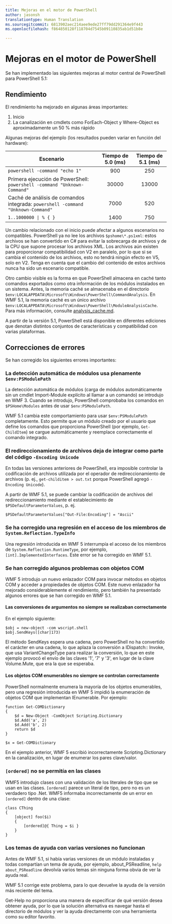 ```yaml
---
title: Mejoras en el motor de PowerShell
author: jasonsh
translationtype: Human Translation
ms.sourcegitcommit: 6813902aec214aee9ede27ff79dd291364e9f443
ms.openlocfilehash: f864850128f118704d7545b09110835ab1d51b8e

---
```


# Mejoras en el motor de PowerShell #

Se han implementado las siguientes mejoras al motor central de PowerShell para PowerShell 5.1:


## Rendimiento ##

El rendimiento ha mejorado en algunas áreas importantes:

1. Inicio
2. La canalización en cmdlets como ForEach-Object y Where-Object es aproximadamente un 50 % más rápido 

Algunas mejoras del ejemplo (los resultados pueden variar en función del hardware): 

| Escenario | Tiempo de 5.0 (ms) | Tiempo de 5.1 (ms) |
| -------- | :---------------: | :---------------: |
| `powershell -command "echo 1"` | 900 | 250 |
| Primera ejecución de PowerShell: `powershell -command "Unknown-Command"` | 30000 | 13000 |
| Caché de análisis de comandos integrada: `powershell -command "Unknown-Command"` | 7000 | 520 |
| <code>1..1000000 &#124; % { }</code> | 1400 | 750 |
  
Un cambio relacionado con el inicio puede afectar a algunos escenarios no compatibles. PowerShell ya no lee los archivos `$pshome\*.ps1xml`: estos archivos se han convertido en C# para evitar la sobrecarga de archivos y de la CPU que supone procesar los archivos XML. Los archivos aún existen para proporcionar compatibilidad con V2 en paralelo, por lo que si se cambia el contenido de los archivos, esto no tendrá ningún efecto en V5, solo en V2. Tenga en cuenta que el cambio del contenido de estos archivos nunca ha sido un escenario compatible.

Otro cambio visible es la forma en que PowerShell almacena en caché tanto comandos exportados como otra información de los módulos instalados en un sistema. Antes, la memoria caché se almacenaba en el directorio `$env:LOCALAPPDATA\Microsoft\Windows\PowerShell\CommandAnalysis`. En WMF 5.1, la memoria caché es un único archivo `$env:LOCALAPPDATA\Microsoft\Windows\PowerShell\ModuleAnalysisCache`.
Para más información, consulte [analysis_cache.md]().

A partir de la versión 5.1, PowerShell está disponible en diferentes ediciones que denotan distintos conjuntos de características y compatibilidad con varias plataformas.



## Correcciones de errores ##

Se han corregido los siguientes errores importantes:

### La detección automática de módulos usa plenamente `$env:PSModulePath` ###

La detección automática de módulos (carga de módulos automáticamente sin un cmdlet Import-Module explícito al llamar a un comando) se introdujo en WMF 3. Cuando se introdujo, PowerShell comprobaba los comandos en `$PSHome\Modules` antes de usar `$env:PSModulePath`.

WMF 5.1 cambia este comportamiento para usar `$env:PSModulePath` completamente. Esto permite que un módulo creado por el usuario que define los comandos que proporciona PowerShell (por ejemplo, `Get-ChildItem`) se cargue automáticamente y reemplace correctamente el comando integrado.

### El redireccionamiento de archivos deja de integrar como parte del código `-Encoding Unicode` ###

En todas las versiones anteriores de PowerShell, era imposible controlar la codificación de archivos utilizada por el operador de redireccionamiento de archivos (p. ej., `get-childitem > out.txt` porque PowerShell agregó `-Encoding Unicode`).

A partir de WMF 5.1, se puede cambiar la codificación de archivos del redireccionamiento mediante el establecimiento de `$PSDefaultParameterValues`, p. ej.

```
$PSDefaultParameterValues["Out-File:Encoding"] = "Ascii"
```

### Se ha corregido una regresión en el acceso de los miembros de `System.Reflection.TypeInfo` ###

Una regresión introducida en WMF 5 interrumpía el acceso de los miembros de `System.Reflection.RuntimeType`, por ejemplo, `[int].ImplementedInterfaces`.
Este error se ha corregido en WMF 5.1.


### Se han corregido algunos problemas con objetos COM ###

WMF 5 introdujo un nuevo enlazador COM para invocar métodos en objetos COM y acceder a propiedades de objetos COM.
Este nuevo enlazador ha mejorado considerablemente el rendimiento, pero también ha presentado algunos errores que se han corregido en WMF 5.1.

#### Las conversiones de argumentos no siempre se realizaban correctamente ####

En el ejemplo siguiente:

```
$obj = new-object -com wscript.shell
$obj.SendKeys([char]173)
```

El método SendKeys espera una cadena, pero PowerShell no ha convertido el carácter en una cadena, lo que aplaza la conversión a IDispatch:: Invoke, que usa VariantChangeType para realizar la conversión, lo que en este ejemplo provocó el envío de las claves '1', '7' y '3', en lugar de la clave Volume.Mute, que era la que se esperaba.

#### Los objetos COM enumerables no siempre se controlan correctamente ####

PowerShell normalmente enumera la mayoría de los objetos enumerables, pero una regresión introducida en WMF 5 impidió la enumeración de objetos COM que implementan IEnumerable.  Por ejemplo:

```
function Get-COMDictionary
{
    $d = New-Object -ComObject Scripting.Dictionary
    $d.Add('a', 2)
    $d.Add('b', 2)
    return $d
}

$x = Get-COMDictionary
```

En el ejemplo anterior, WMF 5 escribió incorrectamente Scripting.Dictionary en la canalización, en lugar de enumerar los pares clave/valor.


### `[ordered]` no se permitía en las clases ###

WMF5 introdujo clases con una validación de los literales de tipo que se usan en las clases.  `[ordered]` parece un literal de tipo, pero no es un verdadero tipo .Net.  WMF5 informaba incorrectamente de un error en `[ordered]` dentro de una clase:

```
class CThing
{
    [object] foo($i)
    {
        [ordered]@{ Thing = $i }
    }
}
```


### Los temas de ayuda con varias versiones no funcionan ###

Antes de WMF 5.1, si había varias versiones de un módulo instaladas y todas compartían un tema de ayuda, por ejemplo, about_PSReadline, `help about_PSReadline` devolvía varios temas sin ninguna forma obvia de ver la ayuda real.

WMF 5.1 corrige este problema, para lo que devuelve la ayuda de la versión más reciente del tema.

Get-Help no proporciona una manera de especificar de qué versión desea obtener ayuda, por lo que la solución alternativa es navegar hasta el directorio de módulos y ver la ayuda directamente con una herramienta como su editor favorito. 



<!--HONumber=Jul16_HO2-->


